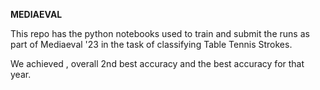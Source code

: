 **MEDIAEVAL**

This repo has the python notebooks used to train and submit the runs as part of Mediaeval '23 in the task of classifying Table Tennis Strokes.

We achieved , overall 2nd best accuracy and the best accuracy for that year.